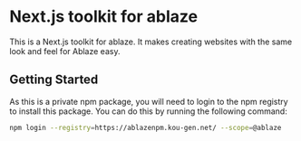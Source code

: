 # Next.js toolkit for ablaze

This is a Next.js toolkit for ablaze. It makes creating websites with the same look and feel for Ablaze easy.

## Getting Started

As this is a private npm package, you will need to login to the npm registry to install this package. You can do this by running the following command:

```bash
npm login --registry=https://ablazenpm.kou-gen.net/ --scope=@ablaze
```